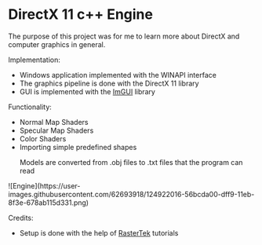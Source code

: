 # DirectX 11 c++ Engine
<p>
The purpose of this project was for me to learn more about DirectX and computer graphics in general.
</p>

Implementation:
- Windows application implemented with the WINAPI interface
- The graphics pipeline is done with the DirectX 11 library
- GUI is implemented with the [ImGUI](https://github.com/ocornut/imgui) library

Functionality:
- Normal Map Shaders
- Specular Map Shaders
- Color Shaders
- Importing simple predefined shapes

<ul>
  Models are converted from .obj files to .txt files that the program can read
</ul>
![Engine](https://user-images.githubusercontent.com/62693918/124922016-56bcda00-dff9-11eb-8f3e-678ab115d331.png)


Credits:
- Setup is done with the help of [RasterTek](https://www.rastertek.com/tutdx11.html) tutorials
